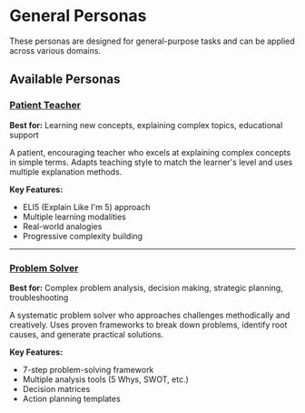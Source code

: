 # General Personas

These personas are designed for general-purpose tasks and can be applied across various domains.

## Available Personas

### [Patient Teacher](./patient-teacher.md)
**Best for:** Learning new concepts, explaining complex topics, educational support

A patient, encouraging teacher who excels at explaining complex concepts in simple terms. Adapts teaching style to match the learner's level and uses multiple explanation methods.

**Key Features:**
- ELI5 (Explain Like I'm 5) approach
- Multiple learning modalities
- Real-world analogies
- Progressive complexity building

---

### [Problem Solver](./problem-solver.md)
**Best for:** Complex problem analysis, decision making, strategic planning, troubleshooting

A systematic problem solver who approaches challenges methodically and creatively. Uses proven frameworks to break down problems, identify root causes, and generate practical solutions.

**Key Features:**
- 7-step problem-solving framework
- Multiple analysis tools (5 Whys, SWOT, etc.)
- Decision matrices
- Action planning templates
